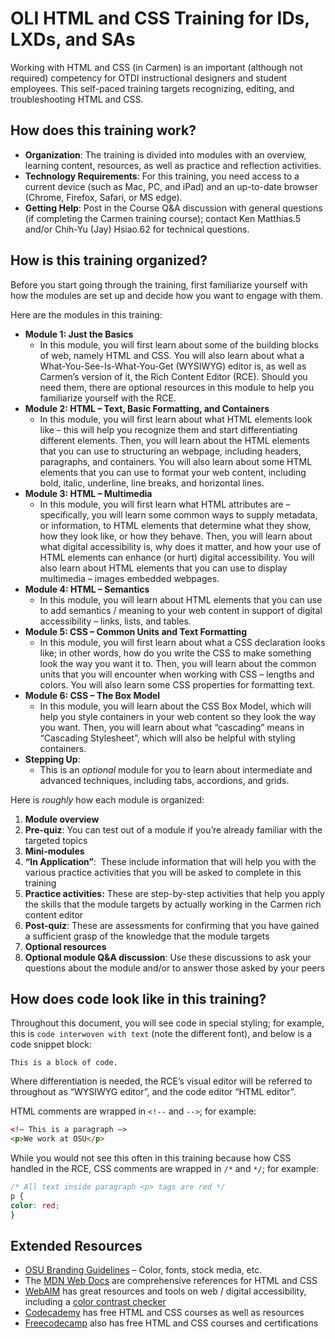 # OLI HTML and CSS Training for IDs, LXDs, and SAs

Working with HTML and CSS (in Carmen) is an important (although not required) competency for OTDI instructional designers and student employees. This self-paced training targets recognizing, editing, and troubleshooting HTML and CSS.

## How does this training work? <!-- {docsify-ignore} -->

- **Organization**: The training is divided into modules with an overview, learning content, resources, as well as practice and reflection activities.
- **Technology Requirements**: For this training, you need access to a current device (such as Mac, PC, and iPad) and an up-to-date browser (Chrome, Firefox, Safari, or MS edge).
- **Getting Help**: Post in the Course Q&A discussion with general questions (if completing the Carmen training course); contact Ken Matthias.5 and/or Chih-Yu (Jay) Hsiao.62 for technical questions.


## How is this training organized? <!-- {docsify-ignore} -->

Before you start going through the training, first familiarize yourself with how the modules are set up and decide how you want to engage with them.

Here are the modules in this training:

- **Module 1: Just the Basics**
	- In this module, you will first learn about some of the building blocks of web, namely HTML and CSS. You will also learn about what a What-You-See-Is-What-You-Get (WYSIWYG) editor is, as well as Carmen’s version of it, the Rich Content Editor (RCE). Should you need them, there are optional resources in this module to help you familiarize yourself with the RCE.
- **Module 2: HTML – Text, Basic Formatting, and Containers**
    - In this module, you will first learn about what HTML elements look like – this will help you recognize them and start differentiating different elements. Then, you will learn about the HTML elements that you can use to structuring an webpage, including headers, paragraphs, and containers. You will also learn about some HTML elements that you can use to format your web content, including bold, italic, underline, line breaks, and horizontal lines.
- **Module 3: HTML – Multimedia**
    - In this module, you will first learn what HTML attributes are – specifically, you will learn some common ways to supply metadata, or information, to HTML elements that determine what they show, how they look like, or how they behave. Then, you will learn about what digital accessibility is, why does it matter, and how your use of HTML elements can enhance (or hurt) digital accessibility. You will also learn about HTML elements that you can use to display multimedia – images embedded webpages.
- **Module 4: HTML – Semantics**
    - In this module, you will learn about HTML elements that you can use to add semantics / meaning to your web content in support of digital accessibility – links, lists, and tables.
- **Module 5: CSS – Common Units and Text Formatting**
    - In this module, you will first learn about what a CSS declaration looks like; in other words, how do you write the CSS to make something look the way you want it to. Then, you will learn about the common units that you will encounter when working with CSS – lengths and colors. You will also learn some CSS properties for formatting text.
- **Module 6: CSS – The Box Model** 
    - In this module, you will learn about the CSS Box Model, which will help you style containers in your web content so they look the way you want. Then, you will learn about what “cascading” means in “Cascading Stylesheet”, which will also be helpful with styling containers.
- **Stepping Up**:
    - This is an _optional_ module for you to learn about intermediate and advanced techniques, including tabs, accordions, and grids.

Here is _roughly_ how each module is organized:

1. **Module overview**
2. **Pre-quiz**: You can test out of a module if you’re already familiar with the targeted topics
3. **Mini-modules**
4. **“In Application”**:  These include information that will help you with the various practice activities that you will be asked to complete in this training
5. **Practice activities:** These are step-by-step activities that help you apply the skills that the module targets by actually working in the Carmen rich content editor
6. **Post-quiz**: These are assessments for confirming that you have gained a sufficient grasp of the knowledge that the module targets
7. **Optional resources**
8. **Optional module Q&A discussion**: Use these discussions to ask your questions about the module and/or to answer those asked by your peers

## How does code look like in this training?

Throughout this document, you will see code in special styling; for example, this is `code interwoven with text` (note the different font), and below is a code snippet block:

```
This is a block of code.
```

Where differentiation is needed, the RCE’s visual editor will be referred to throughout as “WYSIWYG editor”, and the code editor “HTML editor”.

HTML comments are wrapped in `<!--` and `-->`; for example:

```html
<!– This is a paragraph –>
<p>We work at OSU</p>
```

While you would not see this often in this training because how CSS handled in the RCE, CSS comments are wrapped in `/*` and `*/`; for example:

```css
/* All text inside paragraph <p> tags are red */
p {
color: red;
}
```

## Extended Resources

- [OSU Branding Guidelines](https://brand.osu.edu/brand-platform/visual) – Color, fonts, stock media, etc.
- The [MDN Web Docs](https://developer.mozilla.org/en-US/) are comprehensive references for HTML and CSS
- [WebAIM](https://webaim.org/resources/contrastchecker/) has great resources and tools on web / digital accessibility, including a [color contrast checker](https://webaim.org/resources/contrastchecker/)
- [Codecademy](https://www.codecademy.com/catalog/language/html-css) has free HTML and CSS courses as well as resources
- [Freecodecamp](https://www.freecodecamp.org/) also has free HTML and CSS courses and certifications
